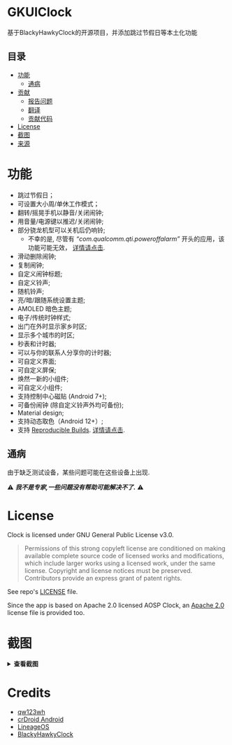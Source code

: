 <!--suppress CheckImageSize -->
# GKUIClock
基于BlackyHawkyClock的开源项目，并添加跳过节假日等本土化功能




## 目录

- [功能](#features)
  * [通病](#common-issues)
- [贡献](#contributing-)
  * [报告问题](#reporting-issues)
  * [翻译](#translation)
  * [贡献代码](#code-contribution)
- [License](#license)
- [截图](#screenshots)
- [来源](#credits)

# 功能
* 跳过节假日；
* 可设置大小周/单休工作模式；
* 翻转/摇晃手机以静音/关闭闹钟;
* 用音量/电源键以推迟/关闭闹钟;
* 部分骁龙机型可以关机后仍响铃;
  * 不幸的是, 尽管有 _“com.qualcomm.qti.poweroffalarm”_ 开头的应用，该功能可能无效，  [详情请点击](https://github.com/BlackyHawky/Clock/issues/88).
* 滑动删除闹钟;
* 复制闹钟;
* 自定义闹钟标题;
* 自定义铃声;
* 随机铃声;
* 亮/暗/跟随系统设置主题;
* AMOLED 暗色主题;
* 电子/传统时钟样式;
* 出门在外时显示家乡时区;
* 显示多个城市的时区;
* 秒表和计时器;
* 可以与你的联系人分享你的计时器;
* 可自定义界面;
* 可自定义屏保;
* 焕然一新的小组件;
* 可自定义小组件;
* 支持控制中心磁贴 (Android 7+);
* 可备份闹钟 (除自定义铃声外均可备份);
* Material design;
* 支持动态取色（Android 12+）;
* 支持 [Reproducible Builds](https://reproducible-builds.org/).  [详情请点击](https://github.com/BlackyHawky/Clock/issues/140).

## 通病

由于缺乏测试设备，某些问题可能在这些设备上出现.

⚠ _<b>我不是专家,一些问题没有帮助可能解决不了.</b>_ ⚠


# License

Clock is licensed under GNU General Public License v3.0.

> Permissions of this strong copyleft license are conditioned on making available complete source code of licensed works and modifications, which include larger works using a licensed work, under the same license. Copyright and license notices must be preserved. Contributors provide an express grant of patent rights.

See repo's [LICENSE](/LICENSE) file.

Since the app is based on Apache 2.0 licensed AOSP Clock, an [Apache 2.0](LICENSE-Apache-2.0) license file is provided too.

# 截图

<details>
<summary><b>查看截图</b></summary>
<br>
 <img src="/fastlane/metadata/android/en-US/images/phoneScreenshots/01.jpg" alt="Screenshot 01" width="200" />
 <img src="/fastlane/metadata/android/en-US/images/phoneScreenshots/02.jpg" alt="Screenshot 02" width="200" />
 <img src="/fastlane/metadata/android/en-US/images/phoneScreenshots/03.jpg" alt="Screenshot 03" width="200" />
 <img src="/fastlane/metadata/android/en-US/images/phoneScreenshots/04.jpg" alt="Screenshot 04" width="200" />
 <img src="/fastlane/metadata/android/en-US/images/phoneScreenshots/05.jpg" alt="Screenshot 05" width="200" />
 <img src="/fastlane/metadata/android/en-US/images/phoneScreenshots/06.jpg" alt="Screenshot 06" width="200" />
 <img src="/fastlane/metadata/android/en-US/images/phoneScreenshots/07.jpg" alt="Screenshot 07" width="200" />
 <img src="/fastlane/metadata/android/en-US/images/phoneScreenshots/08.jpg" alt="Screenshot 08" width="200" />
 <img src="/fastlane/metadata/android/en-US/images/phoneScreenshots/09.jpg" alt="Screenshot 09" width="200" />
 <img src="/fastlane/metadata/android/en-US/images/phoneScreenshots/10.jpg" alt="Screenshot 10" width="200" />
 <img src="/fastlane/metadata/android/en-US/images/phoneScreenshots/11.jpg" alt="Screenshot 11" width="200" />
 <img src="/fastlane/metadata/android/en-US/images/phoneScreenshots/12.jpg" alt="Screenshot 12" width="200" />
 <img src="/fastlane/metadata/android/en-US/images/phoneScreenshots/13.jpg" alt="Screenshot 13" width="200" />
 <img src="/fastlane/metadata/android/en-US/images/phoneScreenshots/14.jpg" alt="Screenshot 14" width="200" />
</details>

# Credits
- [qw123wh](https://github.com/qw123wh)
- [crDroid Android](https://github.com/crdroidandroid/android_packages_apps_DeskClock)
- [LineageOS](https://github.com/LineageOS/android_packages_apps_DeskClock)
- [BlackyHawkyClock](github.com/BlackyHawky/Clock)

